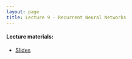 ```yaml
---
layout: page
title: Lecture 9 - Recurrent Neural Networks 
---
```


#### Lecture materials:
- [Slides](https://drive.google.com/open?id=1_JqbGqIGYjgB3BItdk6w7g2bljMOe0sn)

